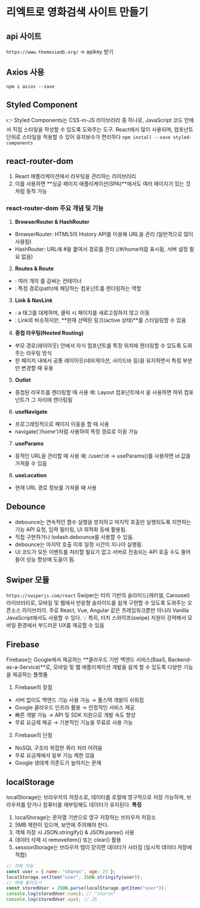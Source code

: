 # 리엑트로 영화검색 사이트 만들기

## api 사이트
`https://www.themoviedb.org/`
-> apikey 받기

## Axios 사용
`npm i axios --save` 

## Styled Component
👉 Styled Components는 CSS-in-JS 라이브러리 중 하나로, JavaScript 코드 안에서 직접 스타일을 작성할 수 있도록 도와주는 도구. React에서 많이 사용되며, 컴포넌트 단위로 스타일을 적용할 수 있어 유지보수가 편리하다
`npm install --save styled-components`

## react-router-dom
1. React 애플리케이션에서 라우팅을 관리하는 라이브러리
2. 이를 사용하면 **싱글 페이지 애플리케이션(SPA)**에서도 여러 페이지가 있는 것처럼 동작 가능

### react-router-dom 주요 개념 및 기능
1. **BrowserRouter & HashRouter**
- BrowserRouter: HTML5의 History API를 이용해 URL을 관리 (일반적으로 많이 사용됨)
- HashRouter: URL에 #을 붙여서 경로를 관리 (/#/home처럼 표시됨, 서버 설정 필요 없음)
2. **Routes & Route**
- <Routes>: 여러 개의 <Route>를 감싸는 컨테이너
- <Route>: 특정 경로(path)에 해당하는 컴포넌트를 렌더링하는 역할
3. **Link & NavLink**
- <Link>: a 태그를 대체하며, 클릭 시 페이지를 새로고침하지 않고 이동
- <NavLink>: Link와 비슷하지만, **현재 선택된 링크(active 상태)**를 스타일링할 수 있음
4. **중첩 라우팅(Nested Routing)**
- 부모 경로(레이아웃) 안에서 자식 컴포넌트를 특정 위치에 렌더링할 수 있도록 도와주는 라우팅 방식
- 한 페이지 내에서 공통 레이아웃(네비게이션, 사이드바 등)을 유지하면서 특정 부분만 변경할 때 유용
5.  **Outlet**
- 중첩된 라우트를 렌더링할 때 사용
예: Layout 컴포넌트에서 <Outlet />을 사용하면 하위 컴포넌트가 그 자리에 렌더링됨
6. **useNavigate**
- 프로그래밍적으로 페이지 이동을 할 때 사용
- navigate('/home')처럼 사용하여 특정 경로로 이동 가능
7. **useParams**
- 동적인 URL을 관리할 때 사용
예: /user/:id → useParams()를 사용하면 id 값을 가져올 수 있음
8. **useLocation**
- 현재 URL 경로 정보를 가져올 때 사용

## Debounce
- debounce는 연속적인 함수 실행을 방지하고 마지막 호출만 실행되도록 지연하는 기능
API 요청, 입력 필터링, UI 최적화 등에 활용됨.
- 직접 구현하거나 lodash.debounce를 사용할 수 있음.
- debounce는 마지막 호출 이후 일정 시간이 지나야 실행됨.
- UI 코드가 모든 이벤트를 처리할 필요가 없고 서버로 전송되는 API 호출 수도 줄어들어 성능 향상에 도움이 됨.

## Swiper 모듈
`https://swiperjs.com/react`
Swiper는 터치 기반의 슬라이드(캐러셀, Carousel) 라이브러리로, 모바일 및 웹에서 반응형 슬라이드를 쉽게 구현할 수 있도록 도와주는 오픈소스 라이브러리.
주로 React, Vue, Angular 같은 프레임워크뿐만 아니라 Vanilla JavaScript에서도 사용할 수 있다.
💡 특히, 터치 스와이프(swipe) 지원이 강력해서 모바일 환경에서 부드러운 UX를 제공할 수 있음

## Firebase
Firebase는 Google에서 제공하는 **클라우드 기반 백엔드 서비스(BaaS, Backend-as-a-Service)**로, 모바일 및 웹 애플리케이션 개발을 쉽게 할 수 있도록 다양한 기능을 제공하는 플랫폼
1. Firebase의 장점
- 서버 없이도 백엔드 기능 사용 가능 → 풀스택 개발이 쉬워짐
- Google 클라우드 인프라 활용 → 안정적인 서비스 제공
- 빠른 개발 가능 → API 및 SDK 지원으로 개발 속도 향상
- 무료 요금제 제공 → 기본적인 기능을 무료로 사용 가능

2. Firebase의 단점
- NoSQL 구조라 복잡한 쿼리 처리 어려움
- 무료 요금제에서 일부 기능 제한 있음
- Google 생태계 의존도가 높아지는 문제

## localStorage
localStorage는 브라우저의 저장소로, 데이터를 로컬에 영구적으로 저장 가능하며, 브라우저를 닫거나 컴퓨터를 재부팅해도 데이터가 유지된다.
**특징**
1. localStorage는 문자열 기반으로 영구 저장하는 브라우저 저장소
2. 5MB 제한이 있으며, 보안에 주의해야 한다.
3. 객체 저장 시 JSON.stringify() & JSON.parse() 사용
4. 데이터 삭제 시 removeItem() 또는 clear() 활용
5. sessionStorage는 브라우저 탭이 닫히면 데이터가 사라짐 (일시적 데이터 저장에 적합)
```js
// 객체 저장
const user = { name: "sharon", age: 25 };
localStorage.setItem("user", JSON.stringify(user));
// 객체 불러오기
const storedUser = JSON.parse(localStorage.getItem("user"));
console.log(storedUser.name); // "sharon"
console.log(storedUser.age); // 25
```